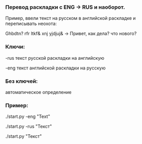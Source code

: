 ### Перевод раскладки с ENG -> RUS и наоборот.
Пример, ввели текст на русском в английской раскладке и переписывать неохота:

Ghbdtn? rfr ltkf& xnj yjdjuj& -> Привет, как дела? что нового?


### Ключи:
-rus    текст русской раскладки на английскую

-eng    текст английской раскладки на русскую


### Без ключей:

автоматическое определение


### Пример:
./start.py -eng "Text"

./start.py -rus "Текст"

./start.py "Текст"
